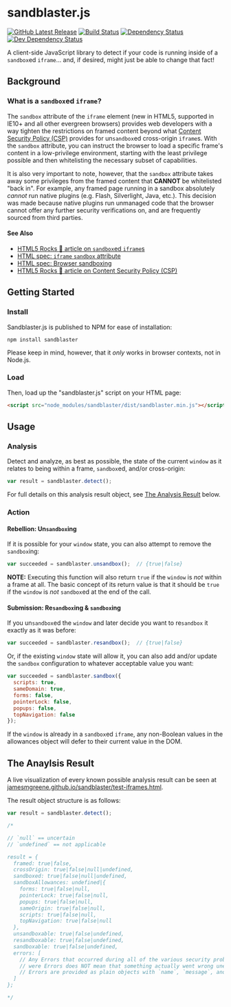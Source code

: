 # sandblaster.js
[![GitHub Latest Release](https://badge.fury.io/gh/JamesMGreene%2Fsandblaster.png)](https://github.com/JamesMGreene/sandblaster) [![Build Status](https://secure.travis-ci.org/JamesMGreene/sandblaster.png?branch=master)](https://travis-ci.org/JamesMGreene/sandblaster) [![Dependency Status](https://david-dm.org/JamesMGreene/sandblaster.png?theme=shields.io)](https://david-dm.org/JamesMGreene/sandblaster) [![Dev Dependency Status](https://david-dm.org/JamesMGreene/sandblaster/dev-status.png?theme=shields.io)](https://david-dm.org/JamesMGreene/sandblaster#info=devDependencies)

A client-side JavaScript library to detect if your code is running inside of a `sandbox`ed `iframe`... and, if desired, might just be able to change that fact!



## Background

### What is a `sandbox`ed `iframe`?

The `sandbox` attribute of the `iframe` element (new in HTML5, supported in IE10+ and all other evergreen browsers) provides web developers with a way tighten the restrictions on framed content beyond what [Content Security Policy (CSP)](http://www.html5rocks.com/en/tutorials/security/content-security-policy/) provides for un`sandbox`ed cross-origin `iframe`s.  With the `sandbox` attribute, you can instruct the browser to load a specific frame's content in a low-privilege environment, starting with the least privilege possible and then whitelisting the necessary subset of capabilities.

It is also very important to note, however, that the `sandbox` attribute takes away some privileges from the framed content that **CANNOT** be whitelisted "back in". For example, any framed page running in a sandbox absolutely _cannot_ run native plugins (e.g. Flash, Silverlight, Java, etc.). This decision was made because native plugins run unmanaged code that the browser cannot offer any further security verifications on, and are frequently sourced from third parties.

#### See Also

 - [HTML5 Rocks :metal: article on `sandbox`ed `iframe`s](http://www.html5rocks.com/en/tutorials/security/sandboxed-iframes/)
 - [HTML spec: `iframe` `sandbox` attribute](https://html.spec.whatwg.org/multipage/embedded-content.html#attr-iframe-sandbox)
 - [HTML spec: Browser sandboxing](http://www.w3.org/TR/html/browsers.html#sandboxing)
 - [HTML5 Rocks :metal: article on Content Security Policy (CSP)](http://www.html5rocks.com/en/tutorials/security/content-security-policy/)



## Getting Started

### Install

Sandblaster.js is published to NPM for ease of installation:

```shell
npm install sandblaster
```

Please keep in mind, however, that it _only_ works in browser contexts, not in Node.js.


### Load

Then, load up the "sandblaster.js" script on your HTML page:

```html
<script src="node_modules/sandblaster/dist/sandblaster.min.js"></script>
```



## Usage

### Analysis

Detect and analyze, as best as possible, the state of the current `window` as it relates to being within a frame, `sandbox`ed, and/or cross-origin:

```js
var result = sandblaster.detect();
```

For full details on this analysis result object, see [The Analysis Result](#the-analysis-result) below.


### Action

#### Rebellion: Un`sandbox`ing

If it is possible for your `window` state, you can also attempt to remove the `sandbox`ing:

```js
var succeeded = sandblaster.unsandbox();  // {true|false}
```

**NOTE:** Executing this function will also return `true` if the `window` is _not_ within a frame at all. The basic concept of its return value is that it should be `true` if the `window` is _not_ `sandbox`ed at the end of the call.


#### Submission: Re`sandbox`ing & `sandbox`ing

If you un`sandbox`ed the `window` and later decide you want to re`sandbox` it exactly as it was before:

```js
var succeeded = sandblaster.resandbox();  // {true|false}
```


Or, if the existing `window` state will allow it, you can also add and/or update the `sandbox` configuration to whatever acceptable value you want:

```js
var succeeded = sandblaster.sandbox({
  scripts: true,
  sameDomain: true,
  forms: false,
  pointerLock: false,
  popups: false,
  topNavigation: false
});
```

If the `window` is already in a `sandbox`ed `iframe`, any non-Boolean values in the allowances object will defer to their current value in the DOM.



## The Anaylsis Result

A live visualization of every known possible analysis result can be seen at [jamesmgreene.github.io/sandblaster/test-iframes.html](http://jamesmgreene.github.io/sandblaster/test-iframes.html).

The result object structure is as follows:

```js
var result = sandblaster.detect();

/*

// `null` == uncertain
// `undefined` == not applicable

result = {
  framed: true|false,
  crossOrigin: true|false|null|undefined,
  sandboxed: true|false|null|undefined,
  sandboxAllowances: undefined|{
    forms: true|false|null,
    pointerLock: true|false|null,
    popups: true|false|null,
    sameOrigin: true|false|null,
    scripts: true|false|null,
    topNavigation: true|false|null
  },
  unsandboxable: true|false|undefined,
  resandboxable: true|false|undefined,
  sandboxable: true|false|undefined,
  errors: [
    // Any Errors that occurred during all of the various security probing. Just because there
    // were Errors does NOT mean that something actually went wrong unexpectedly.
    // Errors are provided as plain objects with `name`, `message`, and `stack` properties.
  ]
};

*/
```
